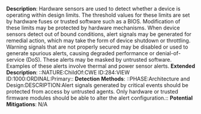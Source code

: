 **Description**: Hardware sensors are used to detect whether a device is operating within design limits. The threshold values for these limits are set by hardware fuses or trusted software such as a BIOS. Modification of these limits may be protected by hardware mechanisms. When device sensors detect out of bound conditions, alert signals may be generated for remedial action, which may take the form of device shutdown or throttling. Warning signals that are not properly secured may be disabled or used to generate spurious alerts, causing degraded performance or denial-of-service (DoS). These alerts may be masked by untrusted software. Examples of these alerts involve thermal and power sensor alerts.
**Extended Description**: ::NATURE:ChildOf:CWE ID:284:VIEW ID:1000:ORDINAL:Primary::
**Detection Methods**: ::PHASE:Architecture and Design:DESCRIPTION:Alert signals generated by critical events should be protected from access by untrusted agents. Only hardware or trusted firmware modules should be able to alter the alert configuration.::
**Potential Mitigations**: N/A